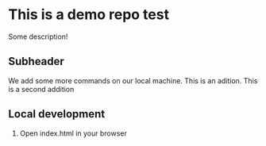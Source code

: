 # This is a demo repo test 

Some description!

## Subheader

We add some more commands on our local machine. This is an adition.
This is a second addition


## Local development

1. Open index.html in your browser
